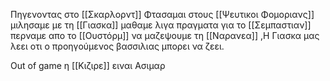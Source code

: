 Πηγενοντας στο [[Σκαρλορντ]]
Φτασαμαι στους [[Ψευτικοι Φομοριανς]]  μιλησαμε με τη [[Γιασκα]] μαθαμε λιγα πραγματα για το [[Σεμπαστιαν]]  περναμε απο το [[Ουστόρμ]] να μαζεψουμε τη [[Ναρανεα]]
,Η Γιασκα μας λεει οτι ο προηγούμενος βασσιλιας μπορει να ζεει.



Out of game η [[Κιζιρε]] ειναι Ασιμαρ